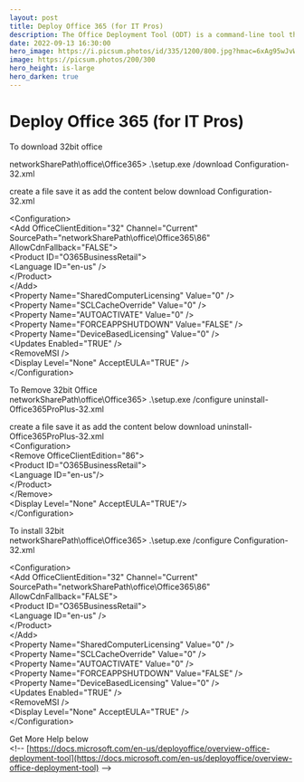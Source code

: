 ```yaml
---
layout: post
title: Deploy Office 365 (for IT Pros)
description: The Office Deployment Tool (ODT) is a command-line tool that you can use to download and deploy Microsoft 365 Apps to your client computers. The ODT gives you more control over an Office installation: you can define which products and languages are installed, how those products should be updated, and whether or not to display the install experience to your users.
date: 2022-09-13 16:30:00
hero_image: https://i.picsum.photos/id/335/1200/800.jpg?hmac=6xAg95wJvWbeBWmc5fgbobEpSKhxK_oJ4pnb03Xea5U
image: https://picsum.photos/200/300
hero_height: is-large
hero_darken: true
---
```


# Deploy Office 365 (for IT Pros)
  
To download 32bit office  
  
networkSharePath\office\Office365&gt; .\setup.exe /download Configuration-32.xml  
  
create a file save it as add the content below download Configuration-32.xml  
  
\<Configuration&gt;  
  \<Add OfficeClientEdition="32" Channel="Current" SourcePath="networkSharePath\office\Office365\86" AllowCdnFallback="FALSE"&gt;  
    \<Product ID="O365BusinessRetail"&gt;  
      \<Language ID="en-us" /&gt;  
    \</Product&gt;  
  \</Add&gt;  
  \<Property Name="SharedComputerLicensing" Value="0" /&gt;  
  \<Property Name="SCLCacheOverride" Value="0" /&gt;  
  \<Property Name="AUTOACTIVATE" Value="0" /&gt;  
  \<Property Name="FORCEAPPSHUTDOWN" Value="FALSE" /&gt;  
  \<Property Name="DeviceBasedLicensing" Value="0" /&gt;  
  \<Updates Enabled="TRUE" /&gt;  
  \<RemoveMSI /&gt;  
  \<Display Level="None" AcceptEULA="TRUE" /&gt;  
\</Configuration&gt;  
  
To Remove 32bit Office  
networkSharePath\office\Office365&gt; .\setup.exe /configure uninstall-Office365ProPlus-32.xml  
  
create a file save it as add the content below download uninstall-Office365ProPlus-32.xml  
\<Configuration&gt;  
\<Remove OfficeClientEdition="86"&gt;  
\<Product ID="O365BusinessRetail"&gt;  
\<Language ID="en-us"/&gt;  
\</Product&gt;  
\</Remove&gt;  
\<Display Level="None" AcceptEULA="TRUE"/&gt;  
\</Configuration&gt;  
  
To install 32bit  
networkSharePath\office\Office365&gt; .\setup.exe /configure Configuration-32.xml  
  
\<Configuration&gt;  
  \<Add OfficeClientEdition="32" Channel="Current" SourcePath="networkSharePath\office\Office365\86" AllowCdnFallback="FALSE"&gt;  
    \<Product ID="O365BusinessRetail"&gt;  
      \<Language ID="en-us" /&gt;  
    \</Product&gt;  
  \</Add&gt;  
  \<Property Name="SharedComputerLicensing" Value="0" /&gt;  
  \<Property Name="SCLCacheOverride" Value="0" /&gt;  
  \<Property Name="AUTOACTIVATE" Value="0" /&gt;  
  \<Property Name="FORCEAPPSHUTDOWN" Value="FALSE" /&gt;  
  \<Property Name="DeviceBasedLicensing" Value="0" /&gt;  
  \<Updates Enabled="TRUE" /&gt;  
  \<RemoveMSI /&gt;  
  \<Display Level="None" AcceptEULA="TRUE" /&gt;  
\</Configuration&gt;  
  
Get More Help below  
\<!-- [https://docs.microsoft.com/en-us/deployoffice/overview-office-deployment-tool](https://docs.microsoft.com/en-us/deployoffice/overview-office-deployment-tool) --&gt;  

